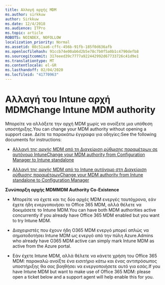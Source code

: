 ```yaml
---
title: Αλλαγή αρχής MDM
ms.author: sirkkuw
author: Sirkkuw
ms.date: 12/4/2018
ms.audience: ITPro
ms.topic: article
ROBOTS: NOINDEX, NOFOLLOW
localization_priority: Normal
ms.assetid: 08c51aa6-cffc-456b-91fb-185f0d636afb
ms.openlocfilehash: 91ccb74e00ab6d2b5e78c7b0f5a0b1c4790defb8
ms.sourcegitcommit: 317eeed39c7777a922442992d67733726c41d9e1
ms.translationtype: MT
ms.contentlocale: el-GR
ms.lasthandoff: 02/04/2020
ms.locfileid: "41770963"
---
```

# <a name="change-intune-mdm-authority"></a><span data-ttu-id="6f69f-102">Αλλαγή του Intune αρχή MDM</span><span class="sxs-lookup"><span data-stu-id="6f69f-102">Change Intune MDM authority</span></span>

<span data-ttu-id="6f69f-103">Μπορείτε να αλλάξετε την αρχή MDM χωρίς να ανοίξετε μια υπόθεση υποστήριξης.</span><span class="sxs-lookup"><span data-stu-id="6f69f-103">You can change your MDM authority without opening a support case.</span></span> <span data-ttu-id="6f69f-104">Δείτε τα παρακάτω έγγραφα για οδηγίες:</span><span class="sxs-lookup"><span data-stu-id="6f69f-104">See the following documents for instructions:</span></span>
  
- [<span data-ttu-id="6f69f-105">Αλλαγή της αρχής MDM από τη Διαχείριση ρύθμισης παραμέτρων σε αυτόνομο Intune</span><span class="sxs-lookup"><span data-stu-id="6f69f-105">Change your MDM authority from Configuration Manager to Intune standalone</span></span>](https://docs.microsoft.com/configmgr/mdm/deploy-use/migrate-change-mdm-authority)
    
- [<span data-ttu-id="6f69f-106">Αλλαγή της αρχής MDM από το Intune αυτόνομο στη Διαχείριση ρύθμισης παραμέτρων</span><span class="sxs-lookup"><span data-stu-id="6f69f-106">Change your MDM authority from Intune standalone to Configuration Manager</span></span>](https://docs.microsoft.com/configmgr/mdm/deploy-use/change-mdm-authority)
    
 <span data-ttu-id="6f69f-107">**Συνύπαρξη αρχής MDM**</span><span class="sxs-lookup"><span data-stu-id="6f69f-107">**MDM Authority Co-Existence**</span></span>
  
- <span data-ttu-id="6f69f-108">Μπορείτε να έχετε και τις δύο αρχές MDM ενεργές ταυτόχρονα, εάν έχετε ήδη ενεργοποιήσει το Office 365 MDM, αλλά θέλετε να δοκιμάσετε το Intune MDM.</span><span class="sxs-lookup"><span data-stu-id="6f69f-108">You can have both MDM authorities active concurrently if you already have Office 365 MDM enabled but you want to try Intune MDM.</span></span>
    
- <span data-ttu-id="6f69f-109">Διαχειριστές που έχουν ήδη O365 MDM ενεργό μπορεί απλώς να σηματοδοτήσει Intune MDM ως ενεργό από την πύλη Azure.</span><span class="sxs-lookup"><span data-stu-id="6f69f-109">Admins who already have O365 MDM active can simply mark Intune MDM as active from the Azure portal.</span></span>
    
- <span data-ttu-id="6f69f-110">Εάν έχετε Intune MDM, αλλά θέλετε να κάνετε χρήση του Office 365 MDM: παρακαλώ ανοίξτε ένα εισιτήριο κάτω και ένας αντιπρόσωπος υποστήριξης θα σας βοηθήσει να ενεργοποιήσετε αυτό για εσάς.</span><span class="sxs-lookup"><span data-stu-id="6f69f-110">If you have Intune MDM but want to make use of Office 365 MDM: please open a ticket below and a support agent will help enable this for you.</span></span>
    

